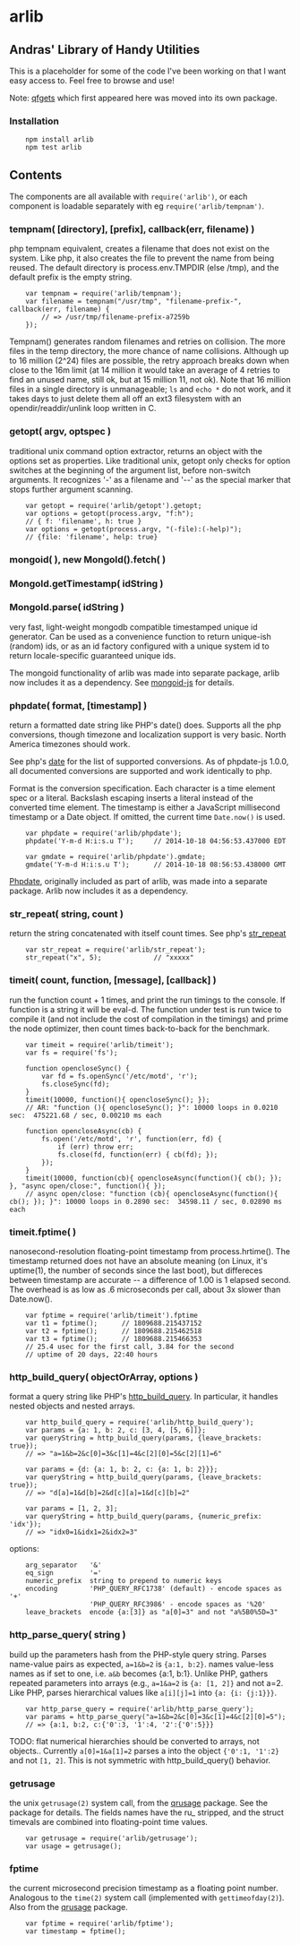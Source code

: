 arlib
=====


## Andras' Library of Handy Utilities

This is a placeholder for some of the code I've been working on
that I want easy access to.  Feel free to browse and use!

Note: [qfgets](https://www.npmjs.org/package/qfgets) which first appeared here
was moved into its own package.


### Installation

        npm install arlib
        npm test arlib

## Contents

The components are all available with `require('arlib')`, or each component
is loadable separately with eg `require('arlib/tempnam')`.


### tempnam( [directory], [prefix], callback(err, filename) )

php tempnam equivalent, creates a filename that does not exist on the
system.  Like php, it also creates the file to prevent the name from
being reused.  The default directory is process.env.TMPDIR (else /tmp),
and the default prefix is the empty string.

        var tempnam = require('arlib/tempnam');
        var filename = tempnam("/usr/tmp", "filename-prefix-", callback(err, filename) {
            // => /usr/tmp/filename-prefix-a7259b
        });

Tempnam() generates random filenames and retries on collision.  The more files
in the temp directory, the more chance of name collisions.  Although up to 16
million (2^24) files are possible, the retry approach breaks down when close
to the 16m limit (at 14 million it would take an average of 4 retries to find
an unused name, still ok, but at 15 million 11, not ok).  Note that 16 million
files in a single directory is unmanageable; `ls` and `echo *` do not work,
and it takes days to just delete them all off an ext3 filesystem with an
opendir/readdir/unlink loop written in C.


### getopt( argv, optspec )

traditional unix command option extractor, returns an object with the options
set as properties.  Like traditional unix, getopt only checks for option
switches at the beginning of the argument list, before non-switch arguments.
It recognizes '-' as a filename and '--' as the special marker that stops
further argument scanning.

        var getopt = require('arlib/getopt').getopt;
        var options = getopt(process.argv, "f:h");
        // { f: 'filename', h: true }
        var options = getopt(process.argv, "(-file):(-help)");
        // {file: 'filename', help: true}


### mongoid( ), new MongoId().fetch( )
### MongoId.getTimestamp( idString )
### MongoId.parse( idString )

very fast, light-weight mongodb compatible timestamped unique id
generator.  Can be used as a convenience function to return unique-ish
(random) ids, or as an id factory configured with a unique system id
to return locale-specific guaranteed unique ids.

The mongoid functionality of arlib was made into separate package, arlib
now includes it as a dependency.
See [mongoid-js](https://www.npmjs.org/package/mongoid-js) for details.


### phpdate( format, [timestamp] )

return a formatted date string like PHP's date() does.  Supports all the php
conversions, though timezone and localization support is very basic.  North
America timezones should work.

See php's [date](http://php.net/manual/en/function.date.php) for the list of
supported conversions.  As of phpdate-js 1.0.0, all documented conversions are
supported and work identically to php.

Format is the conversion specification.  Each character is a time element spec
or a literal.  Backslash escaping inserts a literal instead of the converted
time element.  The timestamp is either a JavaScript millisecond timestamp
or a Date object.  If omitted, the current time `Date.now()` is used.

        var phpdate = require('arlib/phpdate');
        phpdate('Y-m-d H:i:s.u T');     // 2014-10-18 04:56:53.437000 EDT

        var gmdate = require('arlib/phpdate').gmdate;
        gmdate('Y-m-d H:i:s.u T');      // 2014-10-18 08:56:53.438000 GMT

[Phpdate](htts://www.npmjs.org/package/phpdate-js), originally included as
part of arlib, was made into a separate package.  Arlib now includes it as a
dependency.


### str_repeat( string, count )

return the string concatenated with itself count times.
See php's [str_repeat](http://php.net/manual/en/function.str-repeat.php)

        var str_repeat = require('arlib/str_repeat');
        str_repeat("x", 5);             // "xxxxx"


### timeit( count, function, [message], [callback] )

run the function count + 1 times, and print the run timings to the console.
If function is a string it will be eval-d.  The function under test is run
twice to compile it (and not include the cost of compilation in the timings)
and prime the node optimizer,
then count times back-to-back for the benchmark.

        var timeit = require('arlib/timeit');
        var fs = require('fs');

        function opencloseSync() {
            var fd = fs.openSync('/etc/motd', 'r');
            fs.closeSync(fd);
        }
        timeit(10000, function(){ opencloseSync(); });
        // AR: "function (){ opencloseSync(); }": 10000 loops in 0.0210 sec:  475221.68 / sec, 0.00210 ms each

        function opencloseAsync(cb) {
            fs.open('/etc/motd', 'r', function(err, fd) {
                if (err) throw err;
                fs.close(fd, function(err) { cb(fd); });
            });
        }
        timeit(10000, function(cb){ opencloseAsync(function(){ cb(); }); }, "async open/close:", function(){ });
        // async open/close: "function (cb){ opencloseAsync(function(){ cb(); }); }": 10000 loops in 0.2890 sec:  34598.11 / sec, 0.02890 ms each


### timeit.fptime( )

nanosecond-resolution floating-point timestamp from process.hrtime().  The
timestamp returned does not have an absolute meaning (on Linux, it's uptime(1),
the number of seconds since the last boot), but differeces between timestamp
are accurate -- a difference of 1.00 is 1 elapsed second.  The overhead is as
low as .6 microseconds per call, about 3x slower than Date.now().

        var fptime = require('arlib/timeit').fptime
        var t1 = fptime();      // 1809688.215437152
        var t2 = fptime();      // 1809688.215462518
        var t3 = fptime();      // 1809688.215466353
        // 25.4 usec for the first call, 3.84 for the second
        // uptime of 20 days, 22:40 hours


### http_build_query( objectOrArray, options )

format a query string like PHP's [http_build_query](http://php.net/manual/en/function.http-build-query.php).
In particular, it handles nested objects and nested arrays.

        var http_build_query = require('arlib/http_build_query');
        var params = {a: 1, b: 2, c: [3, 4, [5, 6]]};
        var queryString = http_build_query(params, {leave_brackets: true});
        // => "a=1&b=2&c[0]=3&c[1]=4&c[2][0]=5&c[2][1]=6"

        var params = {d: {a: 1, b: 2, c: {a: 1, b: 2}}};
        var queryString = http_build_query(params, {leave_brackets: true});
        // => "d[a]=1&d[b]=2&d[c][a]=1&d[c][b]=2"

        var params = [1, 2, 3];
        var queryString = http_build_query(params, {numeric_prefix: 'idx'});
        // => "idx0=1&idx1=2&idx2=3"

options:

        arg_separator   '&'
        eq_sign         '='
        numeric_prefix  string to prepend to numeric keys
        encoding        'PHP_QUERY_RFC1738' (default) - encode spaces as '+'
                        'PHP_QUERY_RFC3986' - encode spaces as '%20'
        leave_brackets  encode {a:[3]} as "a[0]=3" and not "a%5B0%5D=3"

### http_parse_query( string )

build up the parameters hash from the PHP-style query string.  Parses
name-value pairs as expected, `a=1&b=2` is `{a:1, b:2}`.  names value-less
names as if set to one, i.e. `a&b` becomes {a:1, b:1}.  Unlike PHP, gathers
repeated parameters into arrays (e.g., `a=1&a=2` is `{a: [1, 2]}` and not a=2.
Like PHP, parses hierarchical values like `a[i][j]=1` into `{a: {i: {j:1}}}`.

        var http_parse_query = require('arlib/http_parse_query');
        var params = http_parse_query("a=1&b=2&c[0]=3&c[1]=4&c[2][0]=5");
        // => {a:1, b:2, c:{'0':3, '1':4, '2':{'0':5}}}

TODO: flat numerical hierarchies should be converted to arrays, not objects..
Currently `a[0]=1&a[1]=2` parses a into the object `{'0':1, '1':2}` and not
`[1, 2]`.  This is not symmetric with http_build_query() behavior.


### getrusage

the unix `getrusage(2)` system call, from the
[qrusage](https://www.npmjs.org/package/qrusage) package.  See the package for
details.  The fields names have the ru_ stripped, and the struct timevals are
combined into floating-point time values.

        var getrusage = require('arlib/getrusage');
        var usage = getrusage();


### fptime

the current microsecond precision timestamp as a floating point number.
Analogous to the `time(2)` system call (implemented with `gettimeofday(2)`).
Also from the [qrusage](https://www.npmjs.org/package/qrusage) package.

        var fptime = require('arlib/fptime');
        var timestamp = fptime();
